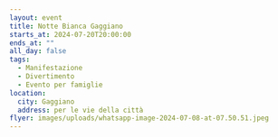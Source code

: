 ```yaml
---
layout: event
title: Notte Bianca Gaggiano
starts_at: 2024-07-20T20:00:00
ends_at: ""
all_day: false
tags:
  - Manifestazione
  - Divertimento
  - Evento per famiglie
location:
  city: Gaggiano
  address: per le vie della città
flyer: images/uploads/whatsapp-image-2024-07-08-at-07.50.51.jpeg
---
```

